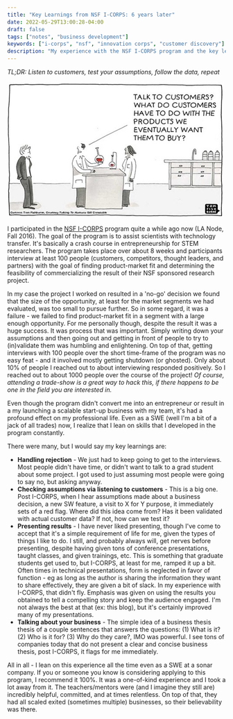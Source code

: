 ```yaml
---
title: "Key Learnings from NSF I-CORPS: 6 years later"
date: 2022-05-29T13:00:28-04:00
draft: false
tags: ["notes", "business development"]
keywords: ["i-corps", "nsf", "innovation corps", "customer discovery"]
description: "My experience with the NSF I-CORPS program and the key learnings I took away from it, even after years since participating in the program."
---
```


*TL;DR: Listen to customers, test your assumptions, follow the data, repeat*

![Customer Development](/icorps/custodev-comic.jpg)

I participated in the
[NSF I-CORPS](https://www.nsf.gov/news/special_reports/i-corps/)
program quite a while ago now (LA Node, Fall 2016). The goal of the program is
to assist scientists with technology transfer. It's basically a crash course in entrepreneurship for STEM researchers. The program takes place over about 8 weeks and participants
interview at least 100 people (customers, competitors, thought leaders, and partners) with the goal of finding product-market fit and determining the feasibility of commercializing the result of their NSF sponsored research project. 

In my case the project I worked on resulted in a 'no-go' decision we
found that the size of the opportunity, at least for the market segments we had
evaluated, was too small to pursue further. So in some regard, it was a failure -
we failed to find product-market fit in a segment with a large enough opportunity. For me personally though, despite the result it was a huge success. It was process that was important. Simply writing down your assumptions and then going out and getting in front of people to try to (in)validate them was humbling and enlightening. On top of that, getting interviews with 100 people over the short time-frame of the program was no easy feat - and it involved mostly getting shutdown (or ghosted). Only about 10% of people I reached out to about interviewing responded positively. So I reached out to about 1000 people over the course of the project! *Of course, attending a trade-show is a great way to hack this, if there happens to be one in the field you are interested in.*

Even though the program didn't convert me into an entrepreneur or result in a my launching a scalable start-up business with my team, it's had a profound effect on my professional life. Even as a SWE (well I'm a bit of a jack of all trades) now, I realize that I lean on skills that I developed in the program constantly.

There were many, but I would say my key learnings are:
- **Handling rejection** - We just had to keep going to get to the interviews. Most people didn't have time, or didn't want to talk to a grad student about some project. I got used to just assuming most people were going to say no, but asking anyway.
- **Checking assumptions via listening to customers** - This is a big one. Post I-CORPS, when I hear assumptions made about a business decision, a new SW feature, a visit to X for Y purpose, it immediately sets of a
red flag. Where did this idea come from? Has it been validated with actual customer data? If not, how can we test it?
- **Presenting results** - I have never liked presenting, though I've come to accept that it's a simple requirement of life for me, given the types of things I like to do. I still, and probably always will, get nerves before presenting, despite having given tons of conference presentations, taught classes, and given trainings, etc. This is something that graduate students get used to, but I-CORPS, at least for me, ramped it up a bit. Often times in technical presentations, form is neglected in favor of function - eg as long as the author is sharing the information they want to share effectively, they are given a bit of slack. In my experience with I-CORPS, that didn't fly. Emphasis was given on using the results you obtained to tell a compelling story and keep the audience engaged. I'm not always the best at that (ex: this blog), but it's certainly improved many of my presentations.
- **Talking about your business** - The simple idea of a business thesis thesis of a couple sentences that answers the questions:
(1) What is it? (2) Who is it for? (3) Why do they care?, IMO was powerful. I see tons of companies today that do not present
a clear and concise business thesis, post I-CORPS, it flags for me immediately.

All in all - I lean on this experience all the time even as a SWE at a sonar company. If you or someone you know is considering applying to this program, I recommend it 100%. It was a one-of-kind experience and I took a lot away from it. The teachers/mentors were (and I imagine they still are) incredibly helpful, committed, and at times relentless. On top of that, they had all scaled exited (sometimes multiple) businesses, so their believability was there.